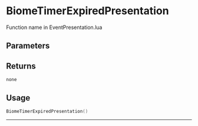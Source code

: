 # BiomeTimerExpiredPresentation

Function name in EventPresentation.lua

## Parameters

## Returns

`none`

## Usage

```lua
BiomeTimerExpiredPresentation()
```

---

